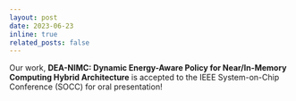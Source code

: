 ```yaml
---
layout: post
date: 2023-06-23
inline: true
related_posts: false
---
```


Our work, **DEA-NIMC: Dynamic Energy-Aware Policy for Near/In-Memory Computing Hybrid Architecture** is accepted to the IEEE System-on-Chip Conference (SOCC) for oral presentation!
